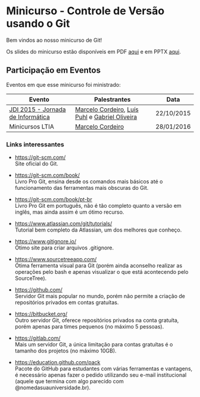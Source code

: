 # Minicurso - Controle de Versão usando o Git

Bem vindos ao nosso minicurso de Git!

Os slides do minicurso estão disponíveis em PDF [aqui](Slides.pdf) e em PPTX [aqui](Slides.pptx).

## Participação em Eventos

Eventos em que esse minicurso foi ministrado:

| Evento | Palestrantes | Data |
| ------ | ------------ | ---- |
| [JDI 2015 - Jornada de Informática](https://www.facebook.com/jdibauru) | [Marcelo Cordeiro](https://github.com/marcelocordeiro), [Luís Puhl](https://github.com/luis-puhl) e [Gabriel Oliveira](https://github.com/gabrielboliveira) | 22/10/2015 |
| Minicursos LTIA | [Marcelo Cordeiro](https://github.com/marcelocordeiro) | 28/01/2016 |

### Links interessantes
- https://git-scm.com/  
Site oficial do Git.

- https://git-scm.com/book/  
Livro Pro Git, ensina desde os comandos mais básicos até o funcionamento das ferramentas mais obscuras do Git.  

- https://git-scm.com/book/pt-br  
Livro Pro Git em português, não é tão completo quanto a versão em inglês, mas ainda assim é um ótimo recurso.

- https://www.atlassian.com/git/tutorials/  
Tutorial bem completo da Atlassian, um dos melhores que conheço.

- https://www.gitignore.io/  
Ótimo site para criar arquivos .gitignore.

- https://www.sourcetreeapp.com/  
Ótima ferramenta visual para Git (porém ainda aconselho realizar as operações pelo bash e apenas visualizar o que está acontecendo pelo SourceTree).

- https://github.com/  
Servidor Git mais popular no mundo, porém não permite a criação de repositórios privados em contas gratuítas.

- https://bitbucket.org/  
Outro servidor Git, oferece repositórios privados na conta gratuíta, porém apenas para times pequenos (no máximo 5 pessoas).


- https://gitlab.com/  
Mais um servidor Git, a única limitação para contas gratuítas é o tamanho dos projetos (no máximo 10GB).

- https://education.github.com/pack  
Pacote do GitHub para estudantes com várias ferramentas e vantagens, é necessário apenas fazer o pedido utilizando seu e-mail institucional (aquele que termina com algo parecido com @nomedasuauniversidade.br).

